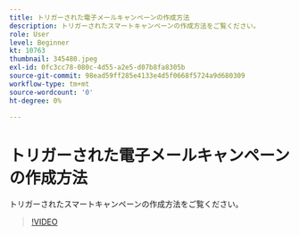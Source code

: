```yaml
---
title: トリガーされた電子メールキャンペーンの作成方法
description: トリガーされたスマートキャンペーンの作成方法をご覧ください。
role: User
level: Beginner
kt: 10763
thumbnail: 345480.jpeg
exl-id: 0fc3cc78-080c-4d55-a2e5-d07b8fa8305b
source-git-commit: 98ead59ff285e4133e4d5f0668f5724a9d680309
workflow-type: tm+mt
source-wordcount: '0'
ht-degree: 0%

---
```


# トリガーされた電子メールキャンペーンの作成方法

トリガーされたスマートキャンペーンの作成方法をご覧ください。

>[!VIDEO](https://video.tv.adobe.com/v/345480/?quality=12&learn=on)
